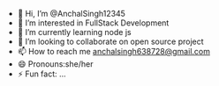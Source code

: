 - 👋 Hi, I’m @AnchalSingh12345
- 👀 I’m interested in FullStack Development
- 🌱 I’m currently learning node js
- 💞️ I’m looking to collaborate on open source project
- 📫 How to reach me anchalsingh638728@gmail.com
- 😄 Pronouns:she/her
- ⚡ Fun fact: ...

<!---
AnchalSingh12345/AnchalSingh12345 is a ✨ special ✨ repository because its `README.md` (this file) appears on your GitHub profile.
You can click the Preview link to take a look at your changes.
--->
